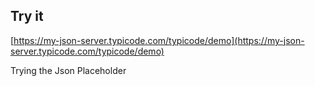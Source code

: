 ## Try it

[https://my-json-server.typicode.com/typicode/demo](https://my-json-server.typicode.com/typicode/demo)

Trying the Json Placeholder
